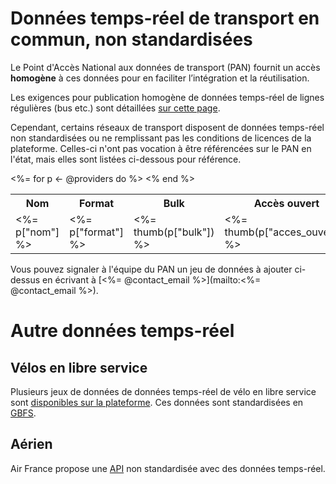 # Données temps-réel de transport en commun, non standardisées

Le Point d'Accès National aux données de transport (PAN) fournit un accès **homogène** à ces données pour en faciliter l’intégration et la réutilisation.

Les exigences pour publication homogène de données temps-réel de lignes régulières (bus etc.) sont détaillées [sur cette page](https://doc.transport.data.gouv.fr/producteurs/operateurs-de-transport-regulier-de-personnes/temps-reel-des-transports-en-commun).

Cependant, certains réseaux de transport disposent de données temps-réel non standardisées ou ne remplissant pas les conditions de licences de la plateforme. Celles-ci n'ont pas vocation à être référencées sur le PAN en l'état, mais elles sont listées ci-dessous pour référence.


<table class="table">
<tr>
<th>Nom</th>
<th>Format</th>
<th>Bulk</th>
<th>Accès ouvert</th>
<th>Licence</th>
<th>Prochains passages</th>
<th>Position véhicules</th>
<th>Messages d’alerte</th>
<th>Documentation générale</th>
</tr>
<%= for p <- @providers do %>
<tr>
<td><%= p["nom"] %></td>
<td><%= p["format"] %></td>
<td><%= thumb(p["bulk"]) %></td>
<td><%= thumb(p["acces_ouvert"]) %></td>
<td><%= p["licence"] %></td>
<td><%= make_link(p["prochains_passages"]) %></td>
<td><%= make_link(p["position_vehicules"]) %></td>
<td><%= make_link(p["alertes"]) %></td>
<td><%= make_link(p["doc_generale"]) %></td>
</tr>
<% end %>
</table>

Vous pouvez signaler à l'équipe du PAN un jeu de données à ajouter ci-dessus en écrivant à [<%= @contact_email %>](mailto:<%= @contact_email %>).

# Autre données temps-réel

## Vélos en libre service

Plusieurs jeux de données de données temps-réel de vélo en libre service sont [disponibles sur la plateforme](https://transport.data.gouv.fr/datasets?type=bike-scooter-sharing). Ces données sont standardisées en [GBFS](https://github.com/NABSA/gbfs/blob/master/gbfs.md).

## Aérien

Air France propose une [API](https://docs.airfranceklm.com/) non standardisée avec des données temps-réel.
